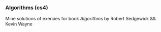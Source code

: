 ### Algorithms (cs4)
Mine solutions of exercies for book *Algorithms* by Robert Sedgewick && Kevin Wayne
